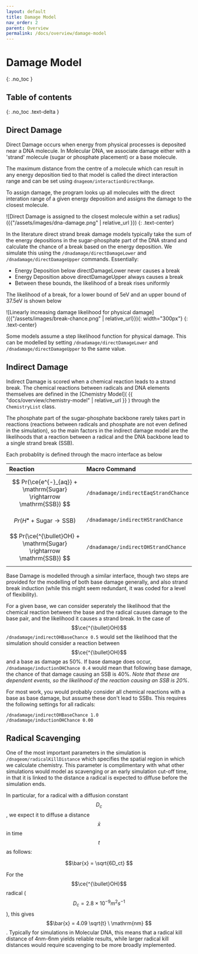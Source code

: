 ```yaml
---
layout: default
title: Damage Model
nav_order: 2
parent: Overview
permalink: /docs/overview/damage-model
---
```

<!-- Need to import MathJax for this post -->
<script src="https://polyfill.io/v3/polyfill.min.js?features=es6"></script>
<script id="MathJax-script" async src="https://cdn.jsdelivr.net/npm/mathjax@3/es5/tex-mml-chtml.js"></script>
<!-- END MathJax Import -->

# Damage Model
{: .no_toc }


## Table of contents
{: .no_toc .text-delta }

## Direct Damage

Direct Damage occurs when energy from physical processes is deposited near a DNA molecule.
In Molecular DNA, we associate damage either with a 'strand' molecule (sugar or phosphate placement)
or a base molecule.

The maximum distance from the centre of a molecule which can result in any energy deposition tied to that model
is called the direct interaction range and can be set using `dnageom/interactionDirectRange`.

To assign damage, the program looks up all molecules with the direct interation range of a given energy deposition
and assigns the damage to the closest molecule.

![Direct Damage is assigned to the closest molecule within a set radius]({{"/assets/images/dna-damage.png" | relative_url }})
{: .text-center}

In the literature direct strand break damage models typically take the sum of the energy depositions in the sugar-phosphate
part of the DNA strand and calculate the chance of a break based on the energy deposition.
We simulate this using the `/dnadamage/directDamageLower` and `/dnadamage/directDamageUpper` commands.
Essentially:

* Energy Deposition below directDamageLower never causes a break
* Energy Deposition above directDamageUpper always causes a break
* Between these bounds, the likelihood of a break rises uniformly

The likelihood of a break, for a lower bound of 5eV and an upper bound of 37.5eV is shown below

![Linearly increasing damage likelihood for physical damage]({{"/assets/images/break-chance.png" | relative_url}}){: width="300px"}
{: .text-center}

Some models assume a step likelihood function for physical damage. This can be modelled by setting `/dnadamage/directDamageLower` and `/dnadamage/directDamageUpper` to the same value.

## Indirect Damage

Indirect Damage is scored when a chemical reaction leads to a strand break.
The chemical reactions between radicals and DNA elements themselves are defined in the
[Chemistry Model]( {{ "docs/overview/chemistry-model" | relative_url }} ) through the `ChemistryList` class.

The phosphate part of the sugar-phosphate backbone rarely takes part in reactions
(reactions between radicals and phosphate are not even defined in the simulation),
so the main factors in the indirect damage model are the likelihoods that a reaction
between a radical and the DNA backbone lead to a single strand break (SSB).

Each probablity is defined through the macro interface as below

| Reaction                                                              | Macro Command                        |
|:----------------------------------------------------------------------|:-------------------------------------|
| $$ Pr(\ce{e^{-}_{aq}} + \mathrm{Sugar} \rightarrow \mathrm{SSB}) $$   | `/dnadamage/indirectEaqStrandChance` |
| $$ Pr(H^{\bullet} + \mathrm{Sugar} \rightarrow \mathrm{SSB}) $$       | `/dnadamage/indirectHStrandChance`   |
| $$ Pr(\ce{^{\bullet}OH} + \mathrm{Sugar} \rightarrow \mathrm{SSB}) $$ | `/dnadamage/indirectOHStrandChance`  |


Base Damage is modelled through a similar interface, though two steps are provided for the modelling of both
base damage generally, and also strand break induction (while this might seem redundant, it was coded for a level of flexibility).

For a given base, we can consider seperately the likelihood that
the chemical reaction between the base and the radical
causes damage to the base pair, and the likelihood it causes a strand break.
In the case of $$\ce{^{\bullet}OH}$$ `/dnadamage/indirectOHBaseChance 0.5` would
set the likelihood that the simulation should consider a reaction between
$$\ce{^{\bullet}OH}$$ and a base as damage as 50%. If base damage does occur,
`/dnadamage/inductionOHChance 0.4` would mean that following base damage, the chance
of that damage causing an SSB is 40%. *Note that these are dependent events, so the likelihood*
*of the reaction causing an SSB is 20%*.

For most work, you would probably consider all chemical reactions with a base as base damage,
but assume these don't lead to SSBs. This requires the following settings for all radicals:

```
/dnadamage/indirectOHBaseChance 1.0
/dnadamage/inductionOHChance 0.00
```


## Radical Scavenging

One of the most important parameters in the simulation is `/dnageom/radicalKillDistance`
which specifies the spatial region in which we calculate chemistry.
This parameter is complimentary with what other simulations would model as scavenging or
an early simulation cut-off time, in that it is linked to the distance a radical is expected
to diffuse before the simulation ends.

In particular, for a radical with a diffusion constant $$D_c$$, we expect it to diffuse a
distance $$\bar{x}$$ in time $$t$$ as follows:

$$\bar{x} = \sqrt{6D_ct} $$

For the $$\ce{^{\bullet}OH}$$ radical ($$D_c=2.8\times 10^{-9}m^2s^{-1}$$), this
gives $$\bar{x} = 4.09 \sqrt{t} \ \mathrm{nm} $$. Typically for simulations in Molecular DNA,
this means that a radical kill distance of 4nm-6nm yields reliable results, while larger radical kill
distances would require scavenging to be more broadly implemented.

